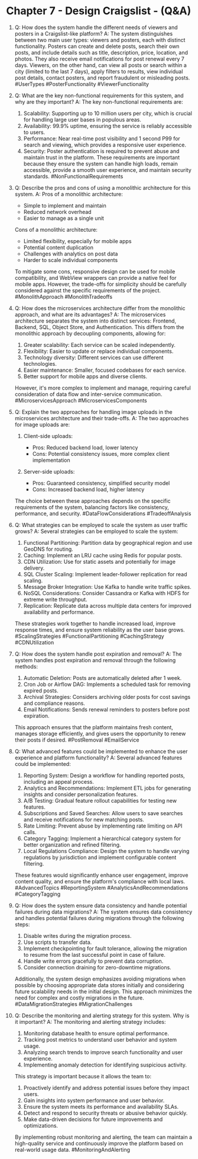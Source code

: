# Chapter 7 - Design Craigslist - (Q&A)

1. Q: How does the system handle the different needs of viewers and posters in a Craigslist-like platform?
   A: The system distinguishes between two main user types: viewers and posters, each with distinct functionality. Posters can create and delete posts, search their own posts, and include details such as title, description, price, location, and photos. They also receive email notifications for post renewal every 7 days. Viewers, on the other hand, can view all posts or search within a city (limited to the last 7 days), apply filters to results, view individual post details, contact posters, and report fraudulent or misleading posts.
   #UserTypes #PosterFunctionality #ViewerFunctionality

2. Q: What are the key non-functional requirements for this system, and why are they important?
   A: The key non-functional requirements are:

   1. Scalability: Supporting up to 10 million users per city, which is crucial for handling large user bases in populous areas.
   2. Availability: 99.9% uptime, ensuring the service is reliably accessible to users.
   3. Performance: Near real-time post visibility and 1 second P99 for search and viewing, which provides a responsive user experience.
   4. Security: Poster authentication is required to prevent abuse and maintain trust in the platform.
      These requirements are important because they ensure the system can handle high loads, remain accessible, provide a smooth user experience, and maintain security standards.
      #NonFunctionalRequirements

3. Q: Describe the pros and cons of using a monolithic architecture for this system.
   A: Pros of a monolithic architecture:

   - Simple to implement and maintain
   - Reduced network overhead
   - Easier to manage as a single unit

   Cons of a monolithic architecture:

   - Limited flexibility, especially for mobile apps
   - Potential content duplication
   - Challenges with analytics on post data
   - Harder to scale individual components

   To mitigate some cons, responsive design can be used for mobile compatibility, and WebView wrappers can provide a native feel for mobile apps. However, the trade-offs for simplicity should be carefully considered against the specific requirements of the project.
   #MonolithApproach #MonolithTradeoffs

4. Q: How does the microservices architecture differ from the monolithic approach, and what are its advantages?
   A: The microservices architecture separates the system into distinct services: Frontend, Backend, SQL, Object Store, and Authentication. This differs from the monolithic approach by decoupling components, allowing for:

   1. Greater scalability: Each service can be scaled independently.
   2. Flexibility: Easier to update or replace individual components.
   3. Technology diversity: Different services can use different technologies.
   4. Easier maintenance: Smaller, focused codebases for each service.
   5. Better support for mobile apps and diverse clients.

   However, it's more complex to implement and manage, requiring careful consideration of data flow and inter-service communication.
   #MicroservicesApproach #MicroservicesComponents

5. Q: Explain the two approaches for handling image uploads in the microservices architecture and their trade-offs.
   A: The two approaches for image uploads are:

   1. Client-side uploads:

      - Pros: Reduced backend load, lower latency
      - Cons: Potential consistency issues, more complex client implementation

   2. Server-side uploads:
      - Pros: Guaranteed consistency, simplified security model
      - Cons: Increased backend load, higher latency

   The choice between these approaches depends on the specific requirements of the system, balancing factors like consistency, performance, and security.
   #DataFlowConsiderations #TradeoffAnalysis

6. Q: What strategies can be employed to scale the system as user traffic grows?
   A: Several strategies can be employed to scale the system:

   1. Functional Partitioning: Partition data by geographical region and use GeoDNS for routing.
   2. Caching: Implement an LRU cache using Redis for popular posts.
   3. CDN Utilization: Use for static assets and potentially for image delivery.
   4. SQL Cluster Scaling: Implement leader-follower replication for read scaling.
   5. Message Broker Integration: Use Kafka to handle write traffic spikes.
   6. NoSQL Considerations: Consider Cassandra or Kafka with HDFS for extreme write throughput.
   7. Replication: Replicate data across multiple data centers for improved availability and performance.

   These strategies work together to handle increased load, improve response times, and ensure system reliability as the user base grows.
   #ScalingStrategies #FunctionalPartitioning #CachingStrategy #CDNUtilization

7. Q: How does the system handle post expiration and removal?
   A: The system handles post expiration and removal through the following methods:

   1. Automatic Deletion: Posts are automatically deleted after 1 week.
   2. Cron Job or Airflow DAG: Implements a scheduled task for removing expired posts.
   3. Archival Strategies: Considers archiving older posts for cost savings and compliance reasons.
   4. Email Notifications: Sends renewal reminders to posters before post expiration.

   This approach ensures that the platform maintains fresh content, manages storage efficiently, and gives users the opportunity to renew their posts if desired.
   #PostRemoval #EmailService

8. Q: What advanced features could be implemented to enhance the user experience and platform functionality?
   A: Several advanced features could be implemented:

   1. Reporting System: Design a workflow for handling reported posts, including an appeal process.
   2. Analytics and Recommendations: Implement ETL jobs for generating insights and consider personalization features.
   3. A/B Testing: Gradual feature rollout capabilities for testing new features.
   4. Subscriptions and Saved Searches: Allow users to save searches and receive notifications for new matching posts.
   5. Rate Limiting: Prevent abuse by implementing rate limiting on API calls.
   6. Category Tagging: Implement a hierarchical category system for better organization and refined filtering.
   7. Local Regulations Compliance: Design the system to handle varying regulations by jurisdiction and implement configurable content filtering.

   These features would significantly enhance user engagement, improve content quality, and ensure the platform's compliance with local laws.
   #AdvancedTopics #ReportingSystem #AnalyticsAndRecommendations #CategoryTagging

9. Q: How does the system ensure data consistency and handle potential failures during data migrations?
   A: The system ensures data consistency and handles potential failures during migrations through the following steps:

   1. Disable writes during the migration process.
   2. Use scripts to transfer data.
   3. Implement checkpointing for fault tolerance, allowing the migration to resume from the last successful point in case of failure.
   4. Handle write errors gracefully to prevent data corruption.
   5. Consider connection draining for zero-downtime migrations.

   Additionally, the system design emphasizes avoiding migrations when possible by choosing appropriate data stores initially and considering future scalability needs in the initial design. This approach minimizes the need for complex and costly migrations in the future.
   #DataMigrationStrategies #MigrationChallenges

10. Q: Describe the monitoring and alerting strategy for this system. Why is it important?
    A: The monitoring and alerting strategy includes:

    1. Monitoring database health to ensure optimal performance.
    2. Tracking post metrics to understand user behavior and system usage.
    3. Analyzing search trends to improve search functionality and user experience.
    4. Implementing anomaly detection for identifying suspicious activity.

    This strategy is important because it allows the team to:

    1. Proactively identify and address potential issues before they impact users.
    2. Gain insights into system performance and user behavior.
    3. Ensure the system meets its performance and availability SLAs.
    4. Detect and respond to security threats or abusive behavior quickly.
    5. Make data-driven decisions for future improvements and optimizations.

    By implementing robust monitoring and alerting, the team can maintain a high-quality service and continuously improve the platform based on real-world usage data.
    #MonitoringAndAlerting
